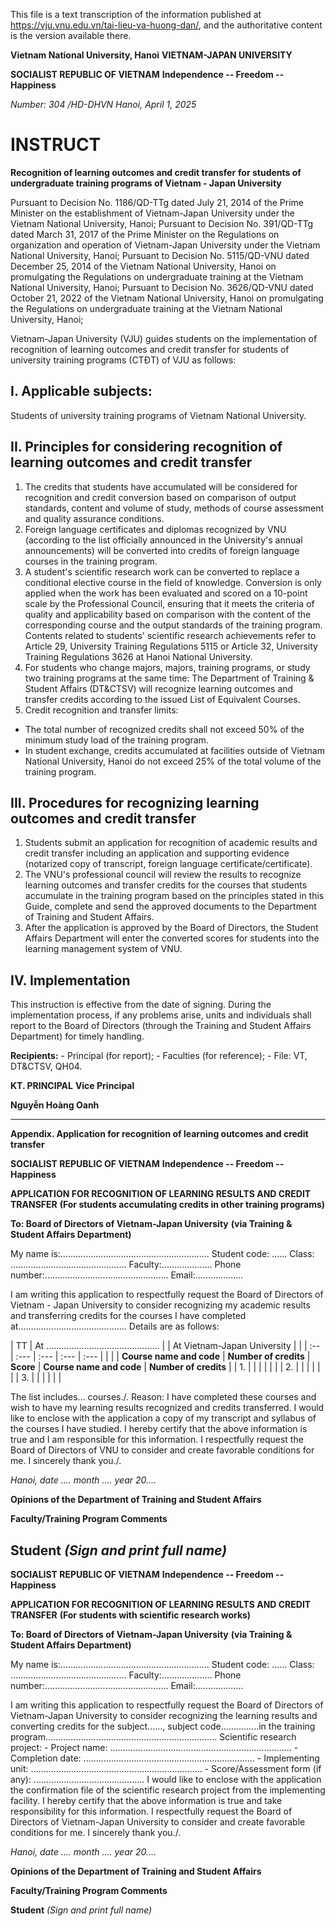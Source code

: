 This file is a text transcription of the information published at https://vju.vnu.edu.vn/tai-lieu-va-huong-dan/, and the authoritative content is the version available there.

**Vietnam National University, Hanoi** **VIETNAM-JAPAN UNIVERSITY**

**SOCIALIST REPUBLIC OF VIETNAM** **Independence -- Freedom --
Happiness**

*Number: 304 /HD-DHVN* *Hanoi, April 1, 2025*

# INSTRUCT

**Recognition of learning outcomes and credit transfer** **for students
of undergraduate training programs of Vietnam - Japan University**

Pursuant to Decision No. 1186/QD-TTg dated July 21, 2014 of the Prime
Minister on the establishment of Vietnam-Japan University under the
Vietnam National University, Hanoi; Pursuant to Decision No. 391/QD-TTg
dated March 31, 2017 of the Prime Minister on the Regulations on
organization and operation of Vietnam-Japan University under the Vietnam
National University, Hanoi; Pursuant to Decision No. 5115/QD-VNU dated
December 25, 2014 of the Vietnam National University, Hanoi on
promulgating the Regulations on undergraduate training at the Vietnam
National University, Hanoi; Pursuant to Decision No. 3626/QD-VNU dated
October 21, 2022 of the Vietnam National University, Hanoi on
promulgating the Regulations on undergraduate training at the Vietnam
National University, Hanoi;

Vietnam-Japan University (VJU) guides students on the implementation of
recognition of learning outcomes and credit transfer for students of
university training programs (CTĐT) of VJU as follows:

## I. Applicable subjects:

Students of university training programs of Vietnam National University.

## II. Principles for considering recognition of learning outcomes and credit transfer

1.  The credits that students have accumulated will be considered for
    recognition and credit conversion based on comparison of output
    standards, content and volume of study, methods of course assessment
    and quality assurance conditions.
2.  Foreign language certificates and diplomas recognized by VNU
    (according to the list officially announced in the University\'s
    annual announcements) will be converted into credits of foreign
    language courses in the training program.
3.  A student\'s scientific research work can be converted to replace a
    conditional elective course in the field of knowledge. Conversion is
    only applied when the work has been evaluated and scored on a
    10-point scale by the Professional Council, ensuring that it meets
    the criteria of quality and applicability based on comparison with
    the content of the corresponding course and the output standards of
    the training program. Contents related to students\' scientific
    research achievements refer to Article 29, University Training
    Regulations 5115 or Article 32, University Training Regulations 3626
    at Hanoi National University.
4.  For students who change majors, majors, training programs, or study
    two training programs at the same time: The Department of Training &
    Student Affairs (DT&CTSV) will recognize learning outcomes and
    transfer credits according to the issued List of Equivalent Courses.
5.  Credit recognition and transfer limits:

- The total number of recognized credits shall not exceed 50% of the
  minimum study load of the training program.
- In student exchange, credits accumulated at facilities outside of
  Vietnam National University, Hanoi do not exceed 25% of the total
  volume of the training program.

## III. Procedures for recognizing learning outcomes and credit transfer

1.  Students submit an application for recognition of academic results
    and credit transfer including an application and supporting evidence
    (notarized copy of transcript, foreign language
    certificate/certificate).
2.  The VNU\'s professional council will review the results to recognize
    learning outcomes and transfer credits for the courses that students
    accumulate in the training program based on the principles stated in
    this Guide, complete and send the approved documents to the
    Department of Training and Student Affairs.
3.  After the application is approved by the Board of Directors, the
    Student Affairs Department will enter the converted scores for
    students into the learning management system of VNU.

## IV. Implementation

This instruction is effective from the date of signing. During the
implementation process, if any problems arise, units and individuals
shall report to the Board of Directors (through the Training and Student
Affairs Department) for timely handling.

**Recipients:** - Principal (for report); - Faculties (for reference); -
File: VT, DT&CTSV, QH04.

**KT. PRINCIPAL** **Vice Principal**

**Nguyễn Hoàng Oanh**

  ----------------------------------------------------------------
  **Appendix. Application for recognition of learning outcomes and
  credit transfer**

  **SOCIALIST REPUBLIC OF VIETNAM** **Independence -- Freedom --
  Happiness**

  **APPLICATION FOR RECOGNITION OF LEARNING RESULTS AND CREDIT
  TRANSFER** **(For students accumulating credits in other
  training programs)**

  **To: Board of Directors of Vietnam-Japan University** **(via
  Training & Student Affairs Department)**

  My name
  is:...........................................................
  Student code: ...... Class:
  ..............................................
  Faculty:.................... Phone
  number:.................................................
  Email:...................

  I am writing this application to respectfully request the Board
  of Directors of Vietnam - Japan University to consider
  recognizing my academic results and transferring credits for the
  courses I have completed
  at........................................... Details are as
  follows:

  \| TT \| At ............................................. \| \|
  At Vietnam-Japan University \| \| \| :-- \| :--- \| :--- \| :---
  \| :--- \| \| \| \| **Course name and code** \| **Number of
  credits** \| **Score** \| **Course name and code** \| **Number
  of credits** \| \| 1. \| \| \| \| \| \| \| 2. \| \| \| \| \| \|
  \| 3. \| \| \| \| \| \|

  The list includes\... courses./. Reason: I have completed these
  courses and wish to have my learning results recognized and
  credits transferred. I would like to enclose with the
  application a copy of my transcript and syllabus of the courses
  I have studied. I hereby certify that the above information is
  true and I am responsible for this information. I respectfully
  request the Board of Directors of VNU to consider and create
  favorable conditions for me. I sincerely thank you./.

  *Hanoi, date .... month .... year 20....*

  **Opinions of the Department of Training and Student Affairs**

  **Faculty/Training Program Comments**

  **Student** *(Sign and print full name)*
  ----------------------------------------------------------------

**SOCIALIST REPUBLIC OF VIETNAM** **Independence -- Freedom --
Happiness**

**APPLICATION FOR RECOGNITION OF LEARNING RESULTS AND CREDIT TRANSFER**
**(For students with scientific research works)**

**To: Board of Directors of Vietnam-Japan University** **(via Training &
Student Affairs Department)**

My name is:...........................................................
Student code: ...... Class:
..............................................
Faculty:.................... Phone
number:.................................................
Email:...................

I am writing this application to respectfully request the Board of
Directors of Vietnam-Japan University to consider recognizing the
learning results and converting credits for the subject......, subject
code...............in the training
program....................................................................
Scientific research project: - Project name:
........................................................................ -
Completion date:
.................................................................... -
Implementing unit:
.................................................................... -
Score/Assessment form (if any):
............................................ I would like to enclose
with the application the confirmation file of the scientific research
project from the implementing facility. I hereby certify that the above
information is true and take responsibility for this information. I
respectfully request the Board of Directors of Vietnam-Japan University
to consider and create favorable conditions for me. I sincerely thank
you./.

*Hanoi, date .... month .... year 20....*

**Opinions of the Department of Training and Student Affairs**

**Faculty/Training Program Comments**

**Student** *(Sign and print full name)*
